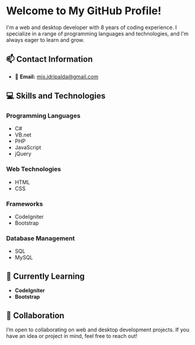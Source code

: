 # Welcome to My GitHub Profile!

I'm a web and desktop developer with 8 years of coding experience. I specialize in a range of programming languages and technologies, and I'm always eager to learn and grow.

## 📫 Contact Information
- 📧 **Email:** [mis.jdripalda@gmail.com](mailto:mis.jdripalda@gmail.com)

## 💻 Skills and Technologies

### **Programming Languages**
- C#
- VB.net
- PHP
- JavaScript
- jQuery

### **Web Technologies**
- HTML
- CSS

### **Frameworks**
- CodeIgniter
- Bootstrap

### **Database Management**
- SQL
- MySQL

## 🌱 Currently Learning
- **CodeIgniter**
- **Bootstrap**

## 🤝 Collaboration
I’m open to collaborating on web and desktop development projects. If you have an idea or project in mind, feel free to reach out!

